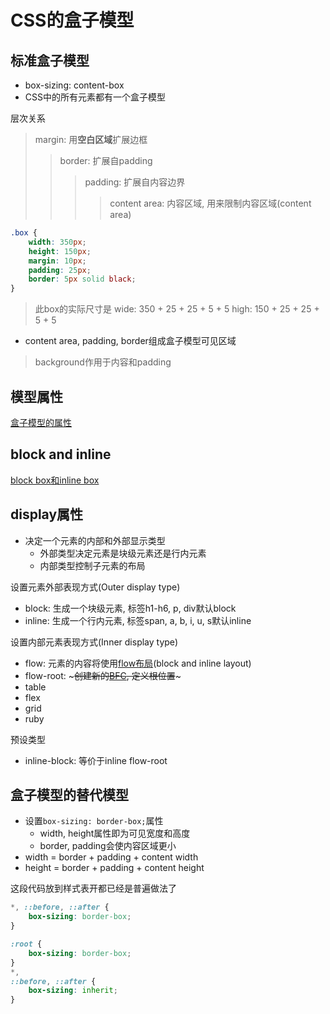 # CSS的盒子模型

## 标准盒子模型

- box-sizing: content-box
- CSS中的所有元素都有一个盒子模型

层次关系

> margin: 用**空白区域**扩展边框
>> border: 扩展自padding
>>> padding: 扩展自内容边界
>>>> content area: 内容区域, 用来限制内容区域(content area)

```css
.box {
    width: 350px;
    height: 150px;
    margin: 10px;
    padding: 25px;
    border: 5px solid black;
}
```

> 此box的实际尺寸是
> wide: 350 + 25 + 25 + 5 + 5
> high: 150 + 25 + 25 + 5 + 5

- content area, padding, border组成盒子模型可见区域

> background作用于内容和padding

## 模型属性

[盒子模型的属性](CSS_Box_Model_Properties.md)

## block and inline

[block box和inline box](CSS_Box_Model_Sorted.md)

## display属性

- 决定一个元素的内部和外部显示类型
  - 外部类型决定元素是块级元素还是行内元素
  - 内部类型控制子元素的布局

设置元素外部表现方式(Outer display type)

- block: 生成一个块级元素, 标签h1-h6, p, div默认block
- inline: 生成一个行内元素, 标签span, a, b, i, u, s默认inline

设置内部元素表现方式(Inner display type)

- flow: 元素的内容将使用[flow布局](CSS_Normal_Flow.md)(block and inline layout)
- flow-root: ~~~创建新的[BFC](CSS_Block_Formatting_Context.md), 定义根位置~~~
- table
- flex
- grid
- ruby

预设类型

- inline-block: 等价于inline flow-root

## 盒子模型的替代模型

- 设置`box-sizing: border-box;`属性
  - width, height属性即为可见宽度和高度
  - border, padding会使内容区域更小
- width = border + padding + content width
- height = border + padding + content height

这段代码放到样式表开都已经是普遍做法了

```css
*, ::before, ::after {
    box-sizing: border-box;
}
```

```css
:root {
    box-sizing: border-box;
}
*,
::before, ::after {
    box-sizing: inherit;
}
```
